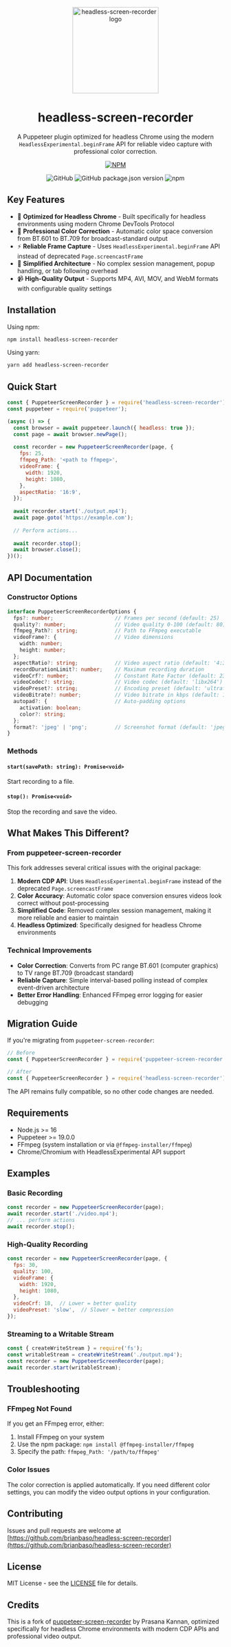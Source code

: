<div align="center">
  <img src="./assets/logo.png" alt="headless-screen-recorder logo" width="200"/>
  
  # headless-screen-recorder

  A Puppeteer plugin optimized for headless Chrome using the modern `HeadlessExperimental.beginFrame` API for reliable video capture with professional color correction.

  [![NPM](https://nodei.co/npm/headless-screen-recorder.png)](https://npmjs.org/package/headless-screen-recorder)

  ![GitHub](https://img.shields.io/github/license/brianbaso/headless-screen-recorder)
  ![GitHub package.json version](https://img.shields.io/github/package-json/v/brianbaso/headless-screen-recorder)
  ![npm](https://img.shields.io/npm/dt/headless-screen-recorder)
</div>

## Key Features

- 🎯 **Optimized for Headless Chrome** - Built specifically for headless environments using modern Chrome DevTools Protocol
- 🎨 **Professional Color Correction** - Automatic color space conversion from BT.601 to BT.709 for broadcast-standard output
- ⚡ **Reliable Frame Capture** - Uses `HeadlessExperimental.beginFrame` API instead of deprecated `Page.screencastFrame`
- 🔧 **Simplified Architecture** - No complex session management, popup handling, or tab following overhead
- 📹 **High-Quality Output** - Supports MP4, AVI, MOV, and WebM formats with configurable quality settings

## Installation

Using npm:
```sh
npm install headless-screen-recorder
```

Using yarn:
```sh
yarn add headless-screen-recorder
```

## Quick Start

```javascript
const { PuppeteerScreenRecorder } = require('headless-screen-recorder');
const puppeteer = require('puppeteer');

(async () => {
  const browser = await puppeteer.launch({ headless: true });
  const page = await browser.newPage();
  
  const recorder = new PuppeteerScreenRecorder(page, {
    fps: 25,
    ffmpeg_Path: '<path to ffmpeg>',
    videoFrame: {
      width: 1920,
      height: 1080,
    },
    aspectRatio: '16:9',
  });
  
  await recorder.start('./output.mp4');
  await page.goto('https://example.com');
  
  // Perform actions...
  
  await recorder.stop();
  await browser.close();
})();
```

## API Documentation

### Constructor Options

```typescript
interface PuppeteerScreenRecorderOptions {
  fps?: number;                    // Frames per second (default: 25)
  quality?: number;                // Video quality 0-100 (default: 80)
  ffmpeg_Path?: string;            // Path to FFmpeg executable
  videoFrame?: {                   // Video dimensions
    width: number;
    height: number;
  };
  aspectRatio?: string;            // Video aspect ratio (default: '4:3')
  recordDurationLimit?: number;    // Maximum recording duration
  videoCrf?: number;               // Constant Rate Factor (default: 23)
  videoCodec?: string;             // Video codec (default: 'libx264')
  videoPreset?: string;            // Encoding preset (default: 'ultrafast')
  videoBitrate?: number;           // Video bitrate in kbps (default: 1000)
  autopad?: {                      // Auto-padding options
    activation: boolean;
    color?: string;
  };
  format?: 'jpeg' | 'png';         // Screenshot format (default: 'jpeg')
}
```

### Methods

#### `start(savePath: string): Promise<void>`
Start recording to a file.

#### `stop(): Promise<void>`
Stop the recording and save the video.

## What Makes This Different?

### From puppeteer-screen-recorder

This fork addresses several critical issues with the original package:

1. **Modern CDP API**: Uses `HeadlessExperimental.beginFrame` instead of the deprecated `Page.screencastFrame`
2. **Color Accuracy**: Automatic color space conversion ensures videos look correct without post-processing
3. **Simplified Code**: Removed complex session management, making it more reliable and easier to maintain
4. **Headless Optimized**: Specifically designed for headless Chrome environments

### Technical Improvements

- **Color Correction**: Converts from PC range BT.601 (computer graphics) to TV range BT.709 (broadcast standard)
- **Reliable Capture**: Simple interval-based polling instead of complex event-driven architecture
- **Better Error Handling**: Enhanced FFmpeg error logging for easier debugging

## Migration Guide

If you're migrating from `puppeteer-screen-recorder`:

```javascript
// Before
const { PuppeteerScreenRecorder } = require('puppeteer-screen-recorder');

// After
const { PuppeteerScreenRecorder } = require('headless-screen-recorder');
```

The API remains fully compatible, so no other code changes are needed.

## Requirements

- Node.js >= 16
- Puppeteer >= 19.0.0
- FFmpeg (system installation or via `@ffmpeg-installer/ffmpeg`)
- Chrome/Chromium with HeadlessExperimental API support

## Examples

### Basic Recording
```javascript
const recorder = new PuppeteerScreenRecorder(page);
await recorder.start('./video.mp4');
// ... perform actions
await recorder.stop();
```

### High-Quality Recording
```javascript
const recorder = new PuppeteerScreenRecorder(page, {
  fps: 30,
  quality: 100,
  videoFrame: {
    width: 1920,
    height: 1080,
  },
  videoCrf: 18,  // Lower = better quality
  videoPreset: 'slow',  // Slower = better compression
});
```

### Streaming to a Writable Stream
```javascript
const { createWriteStream } = require('fs');
const writableStream = createWriteStream('./output.mp4');
const recorder = new PuppeteerScreenRecorder(page);
await recorder.start(writableStream);
```

## Troubleshooting

### FFmpeg Not Found
If you get an FFmpeg error, either:
1. Install FFmpeg on your system
2. Use the npm package: `npm install @ffmpeg-installer/ffmpeg`
3. Specify the path: `ffmpeg_Path: '/path/to/ffmpeg'`

### Color Issues
The color correction is applied automatically. If you need different color settings, you can modify the video output options in your configuration.

## Contributing

Issues and pull requests are welcome at [https://github.com/brianbaso/headless-screen-recorder](https://github.com/brianbaso/headless-screen-recorder)

## License

MIT License - see the [LICENSE](LICENSE) file for details.

## Credits

This is a fork of [puppeteer-screen-recorder](https://github.com/prasanaworld/puppeteer-screen-recorder) by Prasana Kannan, optimized specifically for headless Chrome environments with modern CDP APIs and professional video output.